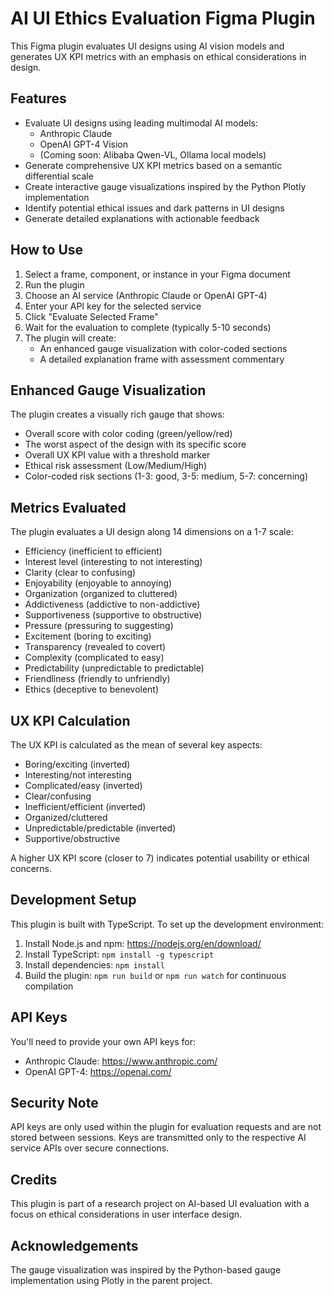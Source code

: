 # AI UI Ethics Evaluation Figma Plugin

This Figma plugin evaluates UI designs using AI vision models and generates UX KPI metrics with an emphasis on ethical considerations in design.

## Features

- Evaluate UI designs using leading multimodal AI models:
  - Anthropic Claude
  - OpenAI GPT-4 Vision
  - (Coming soon: Alibaba Qwen-VL, Ollama local models)
- Generate comprehensive UX KPI metrics based on a semantic differential scale
- Create interactive gauge visualizations inspired by the Python Plotly implementation
- Identify potential ethical issues and dark patterns in UI designs
- Generate detailed explanations with actionable feedback

## How to Use

1. Select a frame, component, or instance in your Figma document
2. Run the plugin
3. Choose an AI service (Anthropic Claude or OpenAI GPT-4)
4. Enter your API key for the selected service
5. Click "Evaluate Selected Frame"
6. Wait for the evaluation to complete (typically 5-10 seconds)
7. The plugin will create:
   - An enhanced gauge visualization with color-coded sections
   - A detailed explanation frame with assessment commentary

## Enhanced Gauge Visualization

The plugin creates a visually rich gauge that shows:
- Overall score with color coding (green/yellow/red)
- The worst aspect of the design with its specific score
- Overall UX KPI value with a threshold marker
- Ethical risk assessment (Low/Medium/High)
- Color-coded risk sections (1-3: good, 3-5: medium, 5-7: concerning)

## Metrics Evaluated

The plugin evaluates a UI design along 14 dimensions on a 1-7 scale:

- Efficiency (inefficient to efficient)
- Interest level (interesting to not interesting)
- Clarity (clear to confusing)
- Enjoyability (enjoyable to annoying)
- Organization (organized to cluttered)
- Addictiveness (addictive to non-addictive)
- Supportiveness (supportive to obstructive)
- Pressure (pressuring to suggesting)
- Excitement (boring to exciting)
- Transparency (revealed to covert)
- Complexity (complicated to easy)
- Predictability (unpredictable to predictable)
- Friendliness (friendly to unfriendly)
- Ethics (deceptive to benevolent)

## UX KPI Calculation

The UX KPI is calculated as the mean of several key aspects:
- Boring/exciting (inverted)
- Interesting/not interesting
- Complicated/easy (inverted)
- Clear/confusing
- Inefficient/efficient (inverted)
- Organized/cluttered
- Unpredictable/predictable (inverted)
- Supportive/obstructive

A higher UX KPI score (closer to 7) indicates potential usability or ethical concerns.

## Development Setup

This plugin is built with TypeScript. To set up the development environment:

1. Install Node.js and npm: https://nodejs.org/en/download/
2. Install TypeScript: `npm install -g typescript`
3. Install dependencies: `npm install`
4. Build the plugin: `npm run build` or `npm run watch` for continuous compilation

## API Keys

You'll need to provide your own API keys for:
- Anthropic Claude: https://www.anthropic.com/
- OpenAI GPT-4: https://openai.com/

## Security Note

API keys are only used within the plugin for evaluation requests and are not stored between sessions. Keys are transmitted only to the respective AI service APIs over secure connections.

## Credits

This plugin is part of a research project on AI-based UI evaluation with a focus on ethical considerations in user interface design.

## Acknowledgements

The gauge visualization was inspired by the Python-based gauge implementation using Plotly in the parent project.
